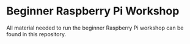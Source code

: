 # Beginner Raspberry Pi Workshop
All material needed to run the beginner Raspberry Pi workshop can be found in this repository.
